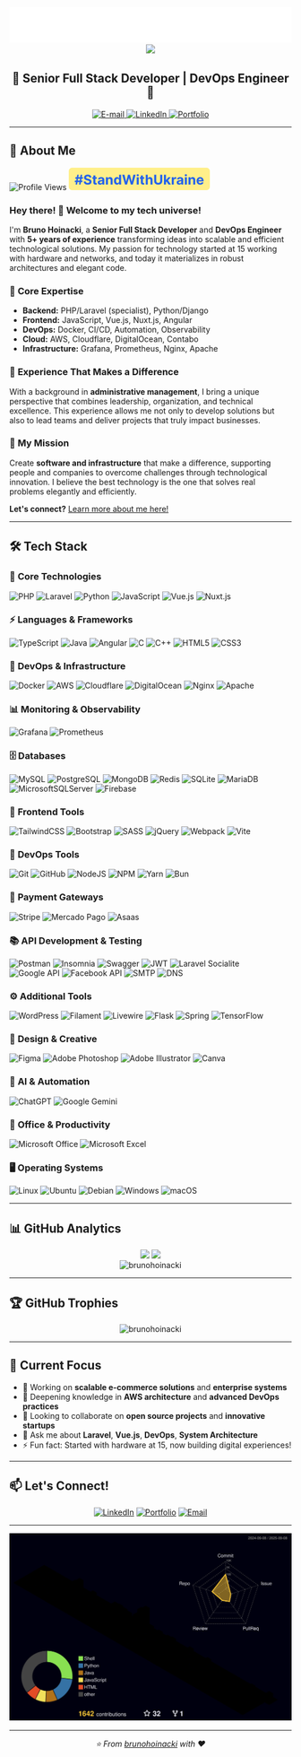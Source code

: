 <div align="center">
    <img src="./header.svg" alt="Bruno Hoinacki">
</div>

<div align="center">
   <img height="350em" src="https://user-images.githubusercontent.com/70382532/138322189-2db8df52-9dcb-40a0-88a8-c365466bd33d.gif"/>
</div>

<h2 align="center">
 🚀 Senior Full Stack Developer | DevOps Engineer 🚀
</h2>

<div align="center">
<p>
<a href="mailto:brunohoinackib@gmail.com">
<img src="https://img.shields.io/badge/-email-020114?style=for-the-badge&logo=microsoft-outlook&logoColor=EBD03E&color:FFF" alt="E-mail">
</a>
<a href="https://www.linkedin.com/in/bruno-hoinacki-035134175/">
<img src="https://img.shields.io/badge/-LinkedIn-020114?style=for-the-badge&logo=linkedin&logoColor=EBD03E&color:FFF" alt="LinkedIn">
</a>
<a href="https://links.forcoder.com.br">
<img src="https://img.shields.io/badge/-Portfolio-020114?style=for-the-badge&logo=web&logoColor=EBD03E&color:FFF" alt="Portfolio">
</a>
</div>

---

## 🎯 About Me

![Profile Views](https://komarev.com/ghpvc/?username=BrunoHoinacki&color=blue&style=flat-square)
[![Stand With Ukraine](https://raw.githubusercontent.com/vshymanskyy/StandWithUkraine/main/badges/StandWithUkraine.svg?style=flat-square)](https://stand-with-ukraine.pp.ua)

### Hey there! 👋 Welcome to my tech universe!

I'm **Bruno Hoinacki**, a **Senior Full Stack Developer** and **DevOps Engineer** with **5+ years of experience** transforming ideas into scalable and efficient technological solutions. My passion for technology started at 15 working with hardware and networks, and today it materializes in robust architectures and elegant code.

### 🎯 **Core Expertise**
- **Backend:** PHP/Laravel (specialist), Python/Django
- **Frontend:** JavaScript, Vue.js, Nuxt.js, Angular  
- **DevOps:** Docker, CI/CD, Automation, Observability
- **Cloud:** AWS, Cloudflare, DigitalOcean, Contabo
- **Infrastructure:** Grafana, Prometheus, Nginx, Apache

### 💼 **Experience That Makes a Difference**
With a background in **administrative management**, I bring a unique perspective that combines leadership, organization, and technical excellence. This experience allows me not only to develop solutions but also to lead teams and deliver projects that truly impact businesses.

### 🚀 **My Mission**
Create **software and infrastructure** that make a difference, supporting people and companies to overcome challenges through technological innovation. I believe the best technology is the one that solves real problems elegantly and efficiently.

**Let's connect?** [Learn more about me here!](https://links.forcoder.com.br)

---

## 🛠 **Tech Stack**

### 🌟 **Core Technologies**
![PHP](https://img.shields.io/badge/PHP-777BB4?style=for-the-badge&logo=php&logoColor=white)
![Laravel](https://img.shields.io/badge/Laravel-FF2D20?style=for-the-badge&logo=laravel&logoColor=white)
![Python](https://img.shields.io/badge/Python-3776AB?style=for-the-badge&logo=python&logoColor=white)
![JavaScript](https://img.shields.io/badge/JavaScript-F7DF1E?style=for-the-badge&logo=javascript&logoColor=black)
![Vue.js](https://img.shields.io/badge/Vue.js-4FC08D?style=for-the-badge&logo=vue.js&logoColor=white)
![Nuxt.js](https://img.shields.io/badge/Nuxt.js-00DC82?style=for-the-badge&logo=nuxt.js&logoColor=white)

### ⚡ **Languages & Frameworks**
![TypeScript](https://img.shields.io/badge/TypeScript-007ACC?style=for-the-badge&logo=typescript&logoColor=white)
![Java](https://img.shields.io/badge/Java-ED8B00?style=for-the-badge&logo=openjdk&logoColor=white)
![Angular](https://img.shields.io/badge/Angular-DD0031?style=for-the-badge&logo=angular&logoColor=white)
![C](https://img.shields.io/badge/C-00599C?style=for-the-badge&logo=c&logoColor=white)
![C++](https://img.shields.io/badge/C++-00599C?style=for-the-badge&logo=c%2B%2B&logoColor=white)
![HTML5](https://img.shields.io/badge/HTML5-E34F26?style=for-the-badge&logo=html5&logoColor=white)
![CSS3](https://img.shields.io/badge/CSS3-1572B6?style=for-the-badge&logo=css3&logoColor=white)

### 🔧 **DevOps & Infrastructure**
![Docker](https://img.shields.io/badge/Docker-2496ED?style=for-the-badge&logo=docker&logoColor=white)
![AWS](https://img.shields.io/badge/AWS-232F3E?style=for-the-badge&logo=amazon-aws&logoColor=white)
![Cloudflare](https://img.shields.io/badge/Cloudflare-F38020?style=for-the-badge&logo=Cloudflare&logoColor=white)
![DigitalOcean](https://img.shields.io/badge/DigitalOcean-0167ff?style=for-the-badge&logo=digitalOcean&logoColor=white)
![Nginx](https://img.shields.io/badge/Nginx-009639?style=for-the-badge&logo=nginx&logoColor=white)
![Apache](https://img.shields.io/badge/Apache-D42029?style=for-the-badge&logo=apache&logoColor=white)

### 📊 **Monitoring & Observability**
![Grafana](https://img.shields.io/badge/Grafana-F46800?style=for-the-badge&logo=grafana&logoColor=white)
![Prometheus](https://img.shields.io/badge/Prometheus-E6522C?style=for-the-badge&logo=Prometheus&logoColor=white)

### 🗄️ **Databases**
![MySQL](https://img.shields.io/badge/MySQL-4479A1?style=for-the-badge&logo=mysql&logoColor=white)
![PostgreSQL](https://img.shields.io/badge/PostgreSQL-316192?style=for-the-badge&logo=postgresql&logoColor=white)
![MongoDB](https://img.shields.io/badge/MongoDB-4EA94B?style=for-the-badge&logo=mongodb&logoColor=white)
![Redis](https://img.shields.io/badge/Redis-DD0031?style=for-the-badge&logo=redis&logoColor=white)
![SQLite](https://img.shields.io/badge/SQLite-07405e?style=for-the-badge&logo=sqlite&logoColor=white)
![MariaDB](https://img.shields.io/badge/MariaDB-003545?style=for-the-badge&logo=mariadb&logoColor=white)
![MicrosoftSQLServer](https://img.shields.io/badge/Microsoft%20SQL%20Server-CC2927?style=for-the-badge&logo=microsoft%20sql%20server&logoColor=white)
![Firebase](https://img.shields.io/badge/Firebase-FFCA28?style=for-the-badge&logo=firebase&logoColor=black)

### 🎨 **Frontend Tools**
![TailwindCSS](https://img.shields.io/badge/TailwindCSS-38B2AC?style=for-the-badge&logo=tailwind-css&logoColor=white)
![Bootstrap](https://img.shields.io/badge/Bootstrap-563D7C?style=for-the-badge&logo=bootstrap&logoColor=white)
![SASS](https://img.shields.io/badge/SASS-CC6699?style=for-the-badge&logo=sass&logoColor=white)
![jQuery](https://img.shields.io/badge/jQuery-0769AD?style=for-the-badge&logo=jquery&logoColor=white)
![Webpack](https://img.shields.io/badge/Webpack-8DD6F9?style=for-the-badge&logo=webpack&logoColor=black)
![Vite](https://img.shields.io/badge/Vite-646CFF?style=for-the-badge&logo=vite&logoColor=white)

### 🔄 **DevOps Tools**
![Git](https://img.shields.io/badge/Git-F05032?style=for-the-badge&logo=git&logoColor=white)
![GitHub](https://img.shields.io/badge/GitHub-181717?style=for-the-badge&logo=github&logoColor=white)
![NodeJS](https://img.shields.io/badge/Node.js-6DA55F?style=for-the-badge&logo=node.js&logoColor=white)
![NPM](https://img.shields.io/badge/NPM-CB3837?style=for-the-badge&logo=npm&logoColor=white)
![Yarn](https://img.shields.io/badge/Yarn-2C8EBB?style=for-the-badge&logo=yarn&logoColor=white)
![Bun](https://img.shields.io/badge/Bun-000000?style=for-the-badge&logo=bun&logoColor=white)

### 💸 **Payment Gateways**
![Stripe](https://img.shields.io/badge/Stripe-008CDD?style=for-the-badge&logo=stripe&logoColor=white)
![Mercado Pago](https://img.shields.io/badge/Mercado%20Pago-00A859?style=for-the-badge&logo=mercadopago&logoColor=white)
![Asaas](https://img.shields.io/badge/Asaas-F37A2D?style=for-the-badge&logo=asaas&logoColor=white)

### 📚 **API Development & Testing**
![Postman](https://img.shields.io/badge/Postman-FF6C37?style=for-the-badge&logo=postman&logoColor=white)
![Insomnia](https://img.shields.io/badge/Insomnia-5849BE?style=for-the-badge&logo=insomnia&logoColor=white)
![Swagger](https://img.shields.io/badge/Swagger-85EA2D?style=for-the-badge&logo=swagger&logoColor=black)
![JWT](https://img.shields.io/badge/JWT-000000?style=for-the-badge&logo=JSON%20web%20tokens&logoColor=white)
![Laravel Socialite](https://img.shields.io/badge/Laravel_Socialite-FF2D20?style=for-the-badge&logo=laravel&logoColor=white)
![Google API](https://img.shields.io/badge/Google_API-4285F4?style=for-the-badge&logo=google&logoColor=white)
![Facebook API](https://img.shields.io/badge/Facebook_API-1877F2?style=for-the-badge&logo=facebook&logoColor=white)
![SMTP](https://img.shields.io/badge/SMTP-D44638?style=for-the-badge&logo=gmail&logoColor=white)
![DNS](https://img.shields.io/badge/DNS-326CE5?style=for-the-badge&logo=cloudflare&logoColor=white)

### ⚙️ **Additional Tools**
![WordPress](https://img.shields.io/badge/WordPress-21759B?style=for-the-badge&logo=wordpress&logoColor=white)
![Filament](https://img.shields.io/badge/Filament-FFAA00?style=for-the-badge&logoColor=000000)
![Livewire](https://img.shields.io/badge/Livewire-4e56a6?style=for-the-badge&logo=livewire&logoColor=white)
![Flask](https://img.shields.io/badge/Flask-000000?style=for-the-badge&logo=flask&logoColor=white)
![Spring](https://img.shields.io/badge/Spring-6DB33F?style=for-the-badge&logo=spring&logoColor=white)
![TensorFlow](https://img.shields.io/badge/TensorFlow-FF6F00?style=for-the-badge&logo=TensorFlow&logoColor=white)

### 🎨 **Design & Creative**
![Figma](https://img.shields.io/badge/Figma-F24E1E?style=for-the-badge&logo=figma&logoColor=white)
![Adobe Photoshop](https://img.shields.io/badge/Adobe%20Photoshop-31A8FF?style=for-the-badge&logo=adobe%20photoshop&logoColor=white)
![Adobe Illustrator](https://img.shields.io/badge/Adobe%20Illustrator-FF9A00?style=for-the-badge&logo=adobe%20illustrator&logoColor=white)
![Canva](https://img.shields.io/badge/Canva-00C4CC?style=for-the-badge&logo=Canva&logoColor=white)

### 🤖 **AI & Automation**
![ChatGPT](https://img.shields.io/badge/ChatGPT-74aa9c?style=for-the-badge&logo=openai&logoColor=white)
![Google Gemini](https://img.shields.io/badge/Google%20Gemini-8E75B2?style=for-the-badge&logo=google%20gemini&logoColor=white)

### 🏢 **Office & Productivity**
![Microsoft Office](https://img.shields.io/badge/Microsoft_Office-D83B01?style=for-the-badge&logo=microsoft-office&logoColor=white)
![Microsoft Excel](https://img.shields.io/badge/Microsoft_Excel-217346?style=for-the-badge&logo=microsoft-excel&logoColor=white)

### 🖥️ **Operating Systems**
![Linux](https://img.shields.io/badge/Linux-FCC624?style=for-the-badge&logo=linux&logoColor=black)
![Ubuntu](https://img.shields.io/badge/Ubuntu-E95420?style=for-the-badge&logo=ubuntu&logoColor=white)
![Debian](https://img.shields.io/badge/Debian-D70A53?style=for-the-badge&logo=debian&logoColor=white)
![Windows](https://img.shields.io/badge/Windows-0078D6?style=for-the-badge&logo=windows&logoColor=white)
![macOS](https://img.shields.io/badge/macOS-000000?style=for-the-badge&logo=apple&logoColor=F0F0F0)

---

## 📊 **GitHub Analytics**

<div align="center">
  <img height="180em" src="https://github-readme-stats.vercel.app/api?username=brunohoinacki&show_icons=true&theme=tokyonight&include_all_commits=true&count_private=true"/>
  <img height="180em" src="https://github-readme-stats.vercel.app/api/top-langs/?username=brunohoinacki&layout=compact&langs_count=7&theme=tokyonight"/>
</div>

<div align="center">
  <img src="https://github-readme-streak-stats.herokuapp.com/?user=brunohoinacki&theme=tokyonight" alt="brunohoinacki" />
</div>

---

## 🏆 **GitHub Trophies**
<div align="center">
  <img src="https://github-profile-trophy.vercel.app/?username=brunohoinacki&theme=tokyonight&row=1&column=6" alt="brunohoinacki" />
</div>

---

## 🚀 **Current Focus**

- 🔭 Working on **scalable e-commerce solutions** and **enterprise systems**
- 🌱 Deepening knowledge in **AWS architecture** and **advanced DevOps practices**
- 👯 Looking to collaborate on **open source projects** and **innovative startups**
- 💬 Ask me about **Laravel**, **Vue.js**, **DevOps**, **System Architecture**
- ⚡ Fun fact: Started with hardware at 15, now building digital experiences!

---

## 📫 **Let's Connect!**

<div align="center">

[![LinkedIn](https://img.shields.io/badge/LinkedIn-0077B5?style=for-the-badge&logo=linkedin&logoColor=white)](https://www.linkedin.com/in/bruno-hoinacki-035134175/)
[![Portfolio](https://img.shields.io/badge/Portfolio-FF5722?style=for-the-badge&logo=web&logoColor=white)](https://links.forcoder.com.br)
[![Email](https://img.shields.io/badge/Email-D14836?style=for-the-badge&logo=gmail&logoColor=white)](mailto:brunohoinackib@gmail.com)

</div>

---

<div align="center">
  <img src="./profile-3d-contrib/profile-night-rainbow.svg" alt="3D Contribution Graph">
</div>

---

<div align="center">
  <i>⭐️ From <a href="https://github.com/brunohoinacki">brunohoinacki</a> with ❤️</i>
</div>
